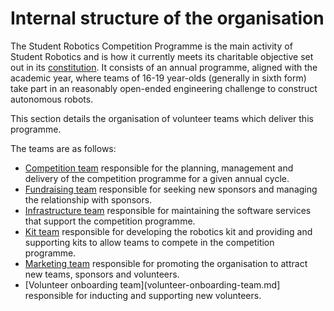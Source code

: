 # Internal structure of the organisation

The Student Robotics Competition Programme is the main activity of Student Robotics and is how it currently meets its charitable objective set out in its [constitution](https://github.com/srobo/ops-manual/tree/d76377192d4c94c4bd4298f0f3954f5d342af24b/resources/constitution.pdf). It consists of an annual programme, aligned with the academic year, where teams of 16-19 year-olds \(generally in sixth form\) take part in an reasonably open-ended engineering challenge to construct autonomous robots.

This section details the organisation of volunteer teams which deliver this programme.

The teams are as follows:

* [Competition team](competition-team.md) responsible for the planning, management and delivery of the competition programme for a given annual cycle.
* [Fundraising team](fundraising-team.md) responsible for seeking new sponsors and managing the relationship with sponsors.
* [Infrastructure team](infrastructure-team.md) responsible for maintaining the software services that support the competition programme. 
* [Kit team](kit-team.md) responsible for developing the robotics kit and providing and supporting kits to allow teams to compete in the competition programme.
* [Marketing team](marketing-team.md) responsible for promoting the organisation to attract new teams, sponsors and volunteers.
* [Volunteer onboarding team](volunteer-onboarding-team.md] responsible for inducting and supporting new volunteers.
